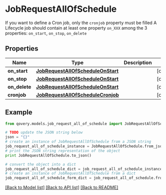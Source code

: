 # JobRequestAllOfSchedule

If you want to define a Cron job, only the `cronjob` property must be filled   A Lifecycle job should contain at least one property `on_XXX` among the 3 properties: `on_start`, `on_stop`, `on_delete` 

## Properties
Name | Type | Description | Notes
------------ | ------------- | ------------- | -------------
**on_start** | [**JobRequestAllOfScheduleOnStart**](JobRequestAllOfScheduleOnStart.md) |  | [optional] 
**on_stop** | [**JobRequestAllOfScheduleOnStart**](JobRequestAllOfScheduleOnStart.md) |  | [optional] 
**on_delete** | [**JobRequestAllOfScheduleOnStart**](JobRequestAllOfScheduleOnStart.md) |  | [optional] 
**cronjob** | [**JobRequestAllOfScheduleCronjob**](JobRequestAllOfScheduleCronjob.md) |  | [optional] 

## Example

```python
from qovery.models.job_request_all_of_schedule import JobRequestAllOfSchedule

# TODO update the JSON string below
json = "{}"
# create an instance of JobRequestAllOfSchedule from a JSON string
job_request_all_of_schedule_instance = JobRequestAllOfSchedule.from_json(json)
# print the JSON string representation of the object
print JobRequestAllOfSchedule.to_json()

# convert the object into a dict
job_request_all_of_schedule_dict = job_request_all_of_schedule_instance.to_dict()
# create an instance of JobRequestAllOfSchedule from a dict
job_request_all_of_schedule_form_dict = job_request_all_of_schedule.from_dict(job_request_all_of_schedule_dict)
```
[[Back to Model list]](../README.md#documentation-for-models) [[Back to API list]](../README.md#documentation-for-api-endpoints) [[Back to README]](../README.md)


